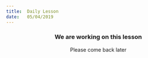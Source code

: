 ```yaml
---
title:  Daily Lesson
date:   05/04/2019
---
```


### <center>We are working on this lesson</center>
<center>Please come back later</center>